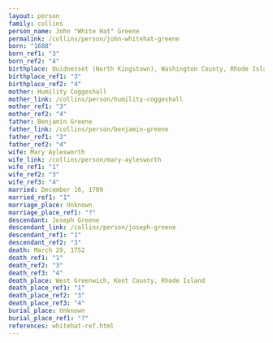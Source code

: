 ```yaml
---
layout: person
family: collins
person_name: John "White Hat" Greene
permalink: /collins/person/john-whitehat-greene
born: "1688"
born_ref1: "3"
born_ref2: "4"
birthplace: Quidnesset (North Kingstown), Washington County, Rhode Island
birthplace_ref1: "3"
birthplace_ref2: "4"
mother: Humility Coggeshall
mother_link: /collins/person/humility-coggeshall
mother_ref1: "3"
mother_ref2: "4"
father: Benjamin Greene
father_link: /collins/person/benjamin-greene
father_ref1: "3"
father_ref2: "4"
wife: Mary Aylesworth
wife_link: /collins/person/mary-aylesworth
wife_ref1: "1"
wife_ref2: "3"
wife_ref3: "4"
married: December 16, 1709
married_ref1: "1"
marriage_place: Unknown
marriage_place_ref1: "?"
descendant: Joseph Greene
descendant_link: /collins/person/joseph-greene
descendant_ref1: "1"
descendant_ref2: "3"
death: March 29, 1752
death_ref1: "1"
death_ref2: "3"
death_ref3: "4"
death_place: West Greenwich, Kent County, Rhode Island
death_place_ref1: "1"
death_place_ref2: "3"
death_place_ref3: "4"
burial_place: Unknown
burial_place_ref1: "?"
references: whitehat-ref.html
---
```

